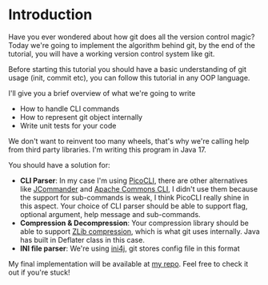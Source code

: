 # Introduction

Have you ever wondered about how git does all the version control magic? Today we're going to implement the algorithm behind git, by the end of the tutorial, you will have a working version control system like git.

Before starting this tutorial you should have a basic understanding of git usage (init, commit etc), you can follow this tutorial in any OOP language.

I'll give you a brief overview of what we're going to write
- How to handle CLI commands
- How to represent git object internally
- Write unit tests for your code

We don't want to reinvent too many wheels, that's why we're calling help from third party libraries. I'm writing this program in Java 17. 

You should have a solution for:  
- **CLI Parser**: In my case I'm using [PicoCLI](https://picocli.info/), there are other alternatives like [JCommander](https://jcommander.org/) and [Apache Commons CLI](https://commons.apache.org/proper/commons-cli/), I didn't use them because the support for sub-commands is weak, I think PicoCLI really shine in this aspect. Your choice of CLI parser should be able to support flag, optional argument, help message and sub-commands.
- **Compression & Decompression**: Your compression library should be able to support [ZLib compression](https://en.wikipedia.org/wiki/Zlib), which is what git uses internally. Java has built in Deflater class in this case.
- **INI file parser**: We're using [ini4j](http://ini4j.sourceforge.net/), git stores config file in this format

My final implementation will be available at [my repo](https://github.com/LeeTeng2001/my-git). Feel free to check it out if you're stuck!